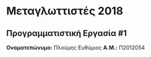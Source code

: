 # Μεταγλωττιστές 2018
## Προγραμματιστική Εργασία #1

**Ονοματεπώνυμο:** Πλούμης Ευθύμιος
**Α.Μ.:** Π2012054


